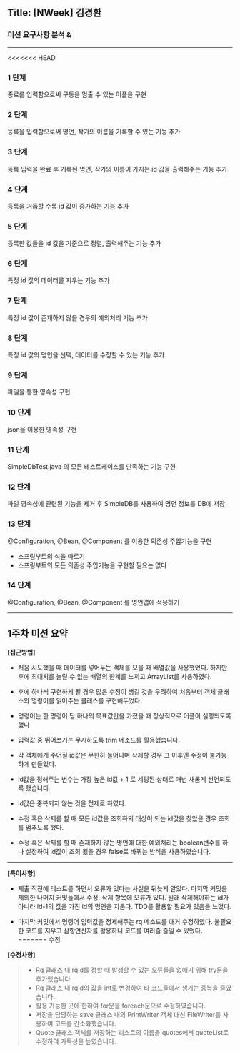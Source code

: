 ## Title: [NWeek] 김경환

### 미션 요구사항 분석 &

---

<<<<<<< HEAD
### 1 단계

종료를 입력함으로써 구동을 멈출 수 있는 어플을 구현

### 2 단계

등록을 입력함으로써 명언, 작가의 이름을 기록할 수 있는 기능 추가

### 3 단계

등록 입력을 완료 후 기록된 명언, 작가의 이름이 가지는 id 값을 출력해주는 기능 추가

### 4 단계

등록을 거듭할 수록 id 값이 증가하는 기능 추가

### 5 단계

등록한 값들을 id 값을 기준으로 정렬, 출력해주는 기능 추가

### 6 단계

특정 id 값의 데이터를 지우는 기능 추가

### 7 단계

특정 id 값이 존재하지 않을 경우의 예외처리 기능 추가

### 8 단계

특정 id 값의 명언을 선택, 데이터를 수정할 수 있는 기능 추가

### 9 단계

파일을 통한 영속성 구현

### 10 단계

json을 이용한 영속성 구현

### 11 단계

SimpleDbTest.java 의 모든 테스트케이스를 만족하는 기능 구현

### 12 단계

파일 영속성에 관련된 기능을 제거 후 SimpleDB를 사용하여 명언 정보를 DB에 저장

### 13 단계

@Configuration, @Bean, @Component 를 이용한 의존성 주입기능을 구현

- 스프링부트의 식을 따르기
- 스프링부트의 모든 의존성 주입기능을 구현할 필요는 없다

### 14 단계

@Configuration, @Bean, @Component 를 명언앱에 적용하기

---

1주차 미션 요약
---

**[접근방법]**
- 처음 시도했을 때 데이터를 넣어두는 객체를 모을 때 배열값을 사용했었다. 하지만 후에 최대치를 늘릴 수 없는 배열의 한계를 느끼고 ArrayList를 사용하였다.


- 후에 하나씩 구현하게 될 경우 많은 수정이 생길 것을 우려하여 처음부터 객체 클래스와 명령어를 읽어주는 클래스를 구현해두었다.
- 명령어는 한 명령어 당 하나의 목표값만을 가졌을 때 정상적으로 어플이 실행되도록 했다
- 입력값 중 뛰어쓰기는 무시하도록 trim 메소드를 활용했습니다.


- 각 객체에게 주어질 id값은 무한히 늘어나며 삭제할 경우 그 이후엔 수정이 불가능하게 만들었다.
- id값을 정해주는 변수는 가장 높은 id값 + 1 로 세팅된 상태로 매번 새롭게 선언되도록 했습니다.
- id값은 중복되지 않는 것을 전제로 하였다.


- 수정 혹은 삭제를 할 때 모든 id값을 조회하되 대상이 되는 id값을 찾았을 경우 조회를 멈추도록 했다.
- 수정 혹은 삭제를 할 때 존재하지 않는 명언에 대한 예외처리는 boolean변수를 하나 설정하여 id값이 조회 됬을 경우 false로 바뀌는 방식을 사용하였습니다.

---
**[특이사항]**

- 제출 직전에 테스트를 하면서 오류가 있다는 사실을 뒤늦게 알았다. 마지막 커밋을 제외한 나머지 커밋들에서 수정, 삭제 항목에 오류가 있다. 원래 삭제해야하는 id가 아니라 id-1의 값을 가진 id의 명언을 지운다. TDD를 활용할 필요가 있음을 느꼈다.


- 마지막 커밋에서 명령어 입력값을 정제해주는 rq 메소드를 대거 수정하였다. 불필요한 코드를 지우고 삼항연산자를 활용하니 코드를 여러줄 줄일 수 있었다.
=======
수정



**[수정사항]**

>- Rq 클래스 내 rqId를 정할 때 발생할 수 있는 오류들을 없애기 위해 try문을 추가했습니다.
>- Rq 클래스 내 rqId의 값을 int로 변경하여 타 코드들에서 생기는 중복을 줄였습니다.
>- 활용 가능한 곳에 한하여 for문을 foreach문으로 수정하였습니다.
>- 저장을 담당하는 save 클래스 내의 PrintWriter 객체 대신 FileWriter를 사용하여 코드를 간소화했습니다.
>- Quote 클래스 객체를 저장하는 리스트의 이름을 quotes에서 quoteList로 수정하여 가독성을 높였습니다.